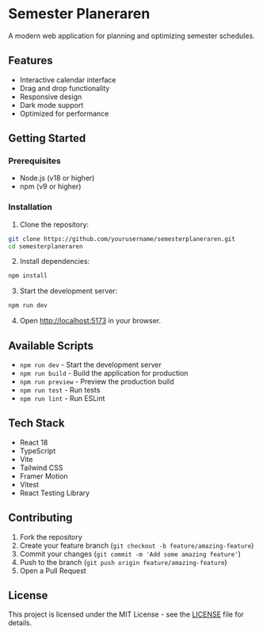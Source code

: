# Semester Planeraren

A modern web application for planning and optimizing semester schedules.

## Features

- Interactive calendar interface
- Drag and drop functionality
- Responsive design
- Dark mode support
- Optimized for performance

## Getting Started

### Prerequisites

- Node.js (v18 or higher)
- npm (v9 or higher)

### Installation

1. Clone the repository:
```bash
git clone https://github.com/yourusername/semesterplaneraren.git
cd semesterplaneraren
```

2. Install dependencies:
```bash
npm install
```

3. Start the development server:
```bash
npm run dev
```

4. Open [http://localhost:5173](http://localhost:5173) in your browser.

## Available Scripts

- `npm run dev` - Start the development server
- `npm run build` - Build the application for production
- `npm run preview` - Preview the production build
- `npm run test` - Run tests
- `npm run lint` - Run ESLint

## Tech Stack

- React 18
- TypeScript
- Vite
- Tailwind CSS
- Framer Motion
- Vitest
- React Testing Library

## Contributing

1. Fork the repository
2. Create your feature branch (`git checkout -b feature/amazing-feature`)
3. Commit your changes (`git commit -m 'Add some amazing feature'`)
4. Push to the branch (`git push origin feature/amazing-feature`)
5. Open a Pull Request

## License

This project is licensed under the MIT License - see the [LICENSE](LICENSE) file for details.
